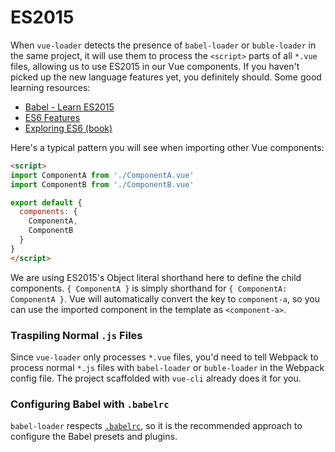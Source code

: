 # ES2015

When `vue-loader` detects the presence of `babel-loader` or `buble-loader` in the same project, it will use them to process the `<script>` parts of all `*.vue` files, allowing us to use ES2015 in our Vue components. If you haven't picked up the new language features yet, you definitely should. Some good learning resources:

- [Babel - Learn ES2015](https://babeljs.io/docs/learn-es2015/)
- [ES6 Features](https://github.com/lukehoban/es6features)
- [Exploring ES6 (book)](https://leanpub.com/exploring-es6)

Here's a typical pattern you will see when importing other Vue components:

``` html
<script>
import ComponentA from './ComponentA.vue'
import ComponentB from './ComponentB.vue'

export default {
  components: {
    ComponentA,
    ComponentB
  }
}
</script>
```

We are using ES2015's Object literal shorthand here to define the child components. `{ ComponentA }` is simply shorthand for `{ ComponentA: ComponentA }`. Vue will automatically convert the key to `component-a`, so you can use the imported component in the template as `<component-a>`.

### Traspiling Normal `.js` Files

Since `vue-loader` only processes `*.vue` files, you'd need to tell Webpack to process normal `*.js` files with `babel-loader` or `buble-loader` in the Webpack config file. The project scaffolded with `vue-cli` already does it for you.

### Configuring Babel with `.babelrc`

`babel-loader` respects [`.babelrc`](https://babeljs.io/docs/usage/babelrc/), so it is the recommended approach to configure the Babel presets and plugins.
